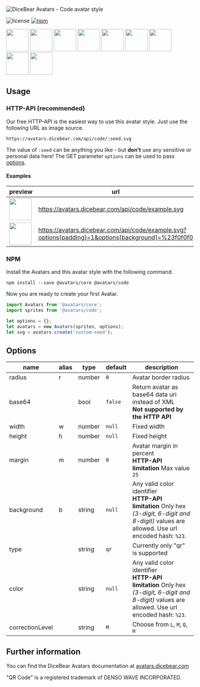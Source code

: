 ![DiceBear Avatars - Code avatar style](https://raw.githubusercontent.com/DiceBear/avatars/master/packages/@avatars/code/banner.svg?sanitize=true)

![license](https://img.shields.io/npm/l/@avatars/code.svg?style=flat-square)
[![npm](https://img.shields.io/npm/v/@avatars/code.svg?style=flat-square)](https://www.npmjs.com/package/@avatars/code)

<p>
    <img src="https://avatars.dicebear.com/api/code/1.svg" width="60" />
    <img src="https://avatars.dicebear.com/api/code/2.svg" width="60" />
    <img src="https://avatars.dicebear.com/api/code/3.svg" width="60" />
    <img src="https://avatars.dicebear.com/api/code/4.svg" width="60" />
    <img src="https://avatars.dicebear.com/api/code/5.svg" width="60" />
    <img src="https://avatars.dicebear.com/api/code/6.svg" width="60" />
    <img src="https://avatars.dicebear.com/api/code/7.svg" width="60" />
    <img src="https://avatars.dicebear.com/api/code/8.svg" width="60" />
    <img src="https://avatars.dicebear.com/api/code/9.svg" width="60" />
</p>

## Usage

### HTTP-API (recommended)

Our free HTTP-API is the easiest way to use this avatar style. Just use the following URL as image source.

    https://avatars.dicebear.com/api/code/:seed.svg

The value of `:seed` can be anything you like - but **don't** use any sensitive or personal data here! The GET parameter
`options` can be used to pass [options](#options).

#### Examples

| preview                                                                                                                     | url                                                                                                |
| --------------------------------------------------------------------------------------------------------------------------- | -------------------------------------------------------------------------------------------------- |
| <img src="https://avatars.dicebear.com/api/code/example.svg" width="60" />                                                  | https://avatars.dicebear.com/api/code/example.svg                                                  |
| <img src="https://avatars.dicebear.com/api/code/example.svg?options[padding]=1&options[background]=%23f0f0f0" width="60" /> | https://avatars.dicebear.com/api/code/example.svg?options[padding]=1&options[background]=%23f0f0f0 |

### NPM

Install the Avatars and this avatar style with the following command.

    npm install --save @avatars/core @avatars/code

Now you are ready to create your first Avatar.

```js
import Avatars from '@avatars/core';
import sprites from '@avatars/code';

let options = {};
let avatars = new Avatars(sprites, options);
let svg = avatars.create('custom-seed');
```

## Options

| name            | alias | type   | default | description                                                                                                                                       |
| --------------- | ----- | ------ | ------- | ------------------------------------------------------------------------------------------------------------------------------------------------- |
| radius          | r     | number | `0`     | Avatar border radius                                                                                                                              |
| base64          |       | bool   | `false` | Return avatar as base64 data uri instead of XML <br> **Not supported by the HTTP API**                                                            |
| width           | w     | number | `null`  | Fixed width                                                                                                                                       |
| height          | h     | number | `null`  | Fixed height                                                                                                                                      |
| margin          | m     | number | `0`     | Avatar margin in percent<br> **HTTP-API limitation** Max value `25`                                                                               |
| background      | b     | string | `null`  | Any valid color identifier<br> **HTTP-API limitation** Only hex _(3-digit, 6-digit and 8-digit)_ values are allowed. Use url encoded hash: `%23`. |
| type            |       | string | `qr`    | Currently only "qr" is supported                                                                                                                  |
| color           |       | string | `null`  | Any valid color identifier<br> **HTTP-API limitation** Only hex _(3-digit, 6-digit and 8-digit)_ values are allowed. Use url encoded hash: `%23`. |
| correctionLevel |       | string | `M`     | Choose from `L`, `M`, `Q`, `H`                                                                                                                    |

## Further information

You can find the DiceBear Avatars documentation at [avatars.dicebear.com](https://avatars.dicebear.com)

"QR Code" is a registered trademark of DENSO WAVE INCORPORATED.
